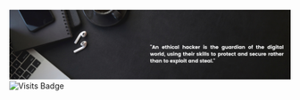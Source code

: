 ![Kartik's GitHub Banner](./assets/Githubheader.png)
![Visits Badge](https://img.shields.io/badge/HackTheBox-Views-brightgreen)
